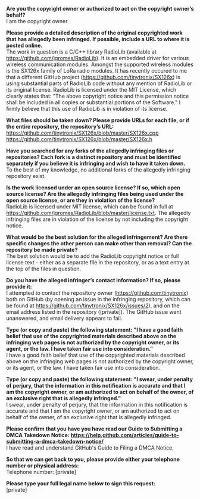 **Are you the copyright owner or authorized to act on the copyright owner’s behalf?**   
I am the copyright owner.  
  
**Please provide a detailed description of the original copyrighted work that has allegedly been infringed. If possible, include a URL to where it is posted online.**   
The work in question is a C/C++ library RadioLib (available at https://github.com/jgromes/RadioLib). It is an embedded driver for various wireless communication modules. Amongst the supported wireless modules is the SX126x family of LoRa radio modules. It has recently occured to me that a different GitHub project (https://github.com/tinytronix/SX126x) is using substantial parts of RadioLib code without any mention of RadioLib or its original license. RadioLib is licensed under the MIT License, which clearly states that: "The above copyright notice and this permission notice shall be included in all copies or substantial portions of the Software." I firmly believe that this use of RadioLib is in violation of its license.  
  
**What files should be taken down? Please provide URLs for each file, or if the entire repository, the repository’s URL:**   
https://github.com/tinytronix/SX126x/blob/master/SX126x.cpp   
https://github.com/tinytronix/SX126x/blob/master/SX126x.h  
  
**Have you searched for any forks of the allegedly infringing files or repositories? Each fork is a distinct repository and must be identified separately if you believe it is infringing and wish to have it taken down.**   
To the best of my knowledge, no additional forks of the allegedly infringing repository exist.  
  
**Is the work licensed under an open source license? If so, which open source license? Are the allegedly infringing files being used under the open source license, or are they in violation of the license?**   
RadioLib is licensed under MIT license, which can be found in full at https://github.com/jgromes/RadioLib/blob/master/license.txt. The allegedly infringing files are in violation of the license by not including the copyright notice.  
  
**What would be the best solution for the alleged infringement? Are there specific changes the other person can make other than removal? Can the repository be made private?**   
The best solution would be to add the RadioLib copyright notice or full license text - either as a separate file in the repository, or as a text entry at the top of the files in question.  
  
**Do you have the alleged infringer’s contact information? If so, please provide it:**   
I attempted to contact the repository owner (https://github.com/tinytronix) both on GitHub (by opening an issue in the infringing repository, which can be found at https://github.com/tinytronix/SX126x/issues/2), and on the email address listed in the repository ([private]). The GitHub issue went unanswered, and email delivery appears to fail.  
  
**Type (or copy and paste) the following statement: "I have a good faith belief that use of the copyrighted materials described above on the infringing web pages is not authorized by the copyright owner, or its agent, or the law. I have taken fair use into consideration."**   
I have a good faith belief that use of the copyrighted materials described above on the infringing web pages is not authorized by the copyright owner, or its agent, or the law. I have taken fair use into consideration.  
  
**Type (or copy and paste) the following statement: "I swear, under penalty of perjury, that the information in this notification is accurate and that I am the copyright owner, or am authorized to act on behalf of the owner, of an exclusive right that is allegedly infringed."**   
I swear, under penalty of perjury, that the information in this notification is accurate and that I am the copyright owner, or am authorized to act on behalf of the owner, of an exclusive right that is allegedly infringed.  
  
**Please confirm that you have you have read our Guide to Submitting a DMCA Takedown Notice: https://help.github.com/articles/guide-to-submitting-a-dmca-takedown-notice/**   
I have read and understand GitHub's Guide to Filing a DMCA Notice.  
  
**So that we can get back to you, please provide either your telephone number or physical address:**   
Telephone number: [private]  
  
**Please type your full legal name below to sign this request:**   
[private]  
